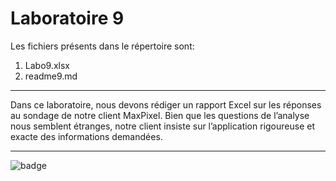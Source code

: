 # Laboratoire 9


Les fichiers présents dans le répertoire sont:
1. Labo9.xlsx
2. readme9.md
---

Dans ce laboratoire, nous devons rédiger un rapport Excel sur les réponses au sondage de notre
client MaxPixel. Bien que les questions de l’analyse nous semblent étranges, notre client
insiste sur l’application rigoureuse et exacte des informations demandées.

- - -
![badge](https://img.shields.io/badge/Labo9-%C3%A0%20r%C3%A9aliser-critical)

